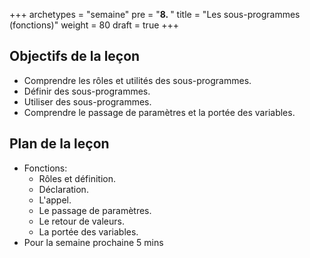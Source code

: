 +++
archetypes = "semaine"
pre = "<b>8. </b>"
title = "Les sous-programmes (fonctions)"
weight = 80
draft = true
+++

## Objectifs de la leçon
- Comprendre les rôles et utilités des sous-programmes.
- Définir des sous-programmes.
- Utiliser des sous-programmes.
- Comprendre le passage de paramètres et la portée des variables.


## Plan de la leçon

- Fonctions: 
	- Rôles et définition.
	- Déclaration. 
	- L'appel. 
	- Le passage de paramètres. 
	- Le retour de valeurs. 
	- La portée des variables.
- Pour la semaine prochaine 5 mins